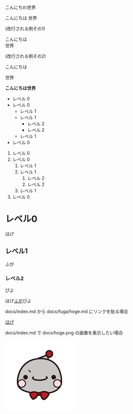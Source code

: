 
こんにちわ世界

こんにちは
世界

(改行される例その1)

こんにちは  
世界

(改行される例その2)

こんにちは

世界

**こんにちは世界**

- レベル 0
- レベル 0
  - レベル 1 
  - レベル 1
    - レベル 2 
    - レベル 2
  - レベル 1
- レベル 0

1. レベル 0
1. レベル 0
   1. レベル 1 
   1. レベル 1
      1. レベル 2 
      1. レベル 2
   1. レベル 1
1. レベル 0

# レベル0

ほげ

## レベル1

ふが

### レベル2

ぴよ

ほげ[ふが](https://github.com/)ぴよ

docs/index.md から docs/fuga/hoge.md にリンクを貼る場合

[ほげ](./fuga/hoge.md)

docs/index.md で docs/hoge.png の画像を表示したい場合

![ほげ](./hoge.png)
